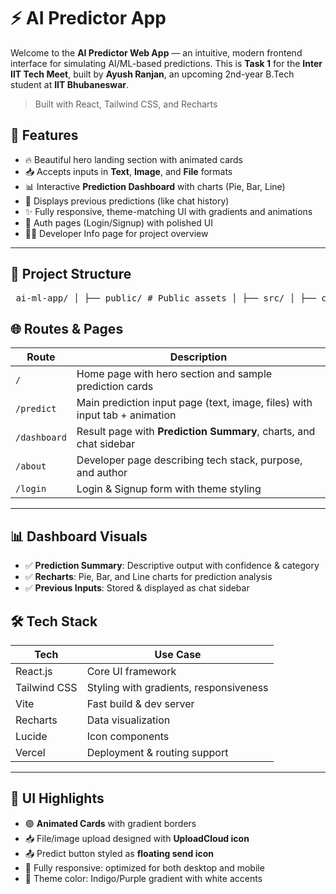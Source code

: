 # ⚡ AI Predictor App

Welcome to the **AI Predictor Web App** — an intuitive, modern frontend interface for simulating AI/ML-based predictions. This is **Task 1** for the **Inter IIT Tech Meet**, built by **Ayush Ranjan**, an upcoming 2nd-year B.Tech student at **IIT Bhubaneswar**.

> Built with React, Tailwind CSS, and Recharts

## 🚀 Features

- 🔥 Beautiful hero landing section with animated cards
- 📥 Accepts inputs in **Text**, **Image**, and **File** formats
- 📊 Interactive **Prediction Dashboard** with charts (Pie, Bar, Line)
- 🧠 Displays previous predictions (like chat history)
- ✨ Fully responsive, theme-matching UI with gradients and animations
- 🔐 Auth pages (Login/Signup) with polished UI
- 🧑‍💻 Developer Info page for project overview

---

## 📁 Project Structure

<pre> ai-ml-app/ │ ├── public/ # Public assets │ ├── src/ │ ├── components/ # Reusable UI components (Navbar, Footer) │ ├── pages/ # All main routes/pages │ │ ├── Home.jsx │ │ ├── Predict.jsx │ │ ├── Dashboard.jsx │ │ ├── About.jsx │ │ └── LoginSignup.jsx │ ├── App.jsx # Main app wrapper with routes │ └── main.jsx # Entry point │ ├── index.css # Tailwind CSS styles ├── vite.config.js # Vite configuration ├── vercel.json # SPA route handling for Vercel └── README.md # Project documentation </pre>

## 🌐 Routes & Pages

| Route           | Description                                                                 |
|-----------------|-----------------------------------------------------------------------------|
| `/`             | Home page with hero section and sample prediction cards                    |
| `/predict`      | Main prediction input page (text, image, files) with input tab + animation |
| `/dashboard`    | Result page with **Prediction Summary**, charts, and chat sidebar          |
| `/about`        | Developer page describing tech stack, purpose, and author                  |
| `/login`        | Login & Signup form with theme styling                                     |

---

## 📊 Dashboard Visuals

- ✅ **Prediction Summary**: Descriptive output with confidence & category
- ✅ **Recharts**: Pie, Bar, and Line charts for prediction analysis
- ✅ **Previous Inputs**: Stored & displayed as chat sidebar


## 🛠️ Tech Stack

| Tech       | Use Case                      |
|------------|-------------------------------|
| React.js   | Core UI framework              |
| Tailwind CSS | Styling with gradients, responsiveness |
| Vite       | Fast build & dev server       |
| Recharts   | Data visualization            |
| Lucide     | Icon components               |
| Vercel     | Deployment & routing support  |

---

## 📸 UI Highlights

- 🟣 **Animated Cards** with gradient borders
- 📥 File/image upload designed with **UploadCloud icon**
- 📤 Predict button styled as **floating send icon**
- 📱 Fully responsive: optimized for both desktop and mobile
- 🎨 Theme color: Indigo/Purple gradient with white accents

 
